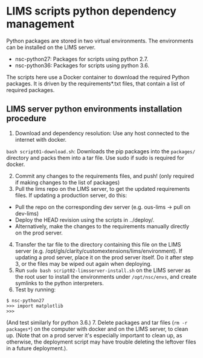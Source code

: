 # LIMS scripts python dependency management

Python packages are stored in two virtual environments. The environments can be installed on the LIMS server.

* nsc-python27: Packages for scripts using python 2.7.
* nsc-python36: Packages for scripts using python 3.6.

The scripts here use a Docker container to download the required Python packages. It is driven by the requirements\*.txt files, that contain a list of required packages.


## LIMS server python environments installation procedure

1. Download and dependency resolution: Use any host connected to the internet with docker.

`bash script01-download.sh`: Downloads the pip packages into the `packages/` directory and packs them into a tar file. Use sudo if sudo is required for docker.

2. Commit any changes to the requirements files, and push! (only required if making changes to the list of packages)
3. Pull the lims repo on the LIMS server, to get the updated requirements files. If updating a production server, do this:
  - Pull the repo on the corresponding dev server (e.g. ous-lims -> pull on dev-lims)
  - Deploy the HEAD revision using the scripts in ../deploy/.
  - Alternatively, make the changes to the requirements manually directly on the prod server.
4. Transfer the tar file to the directory containing this file on the LIMS server (e.g. /opt/gls/clarity/customextensions/lims/environment). If updating a prod server, place it on the prod server itself. Do it after step 3, or the files may be wiped out again when deploying.
5. Run `sudo bash script02-limsserver-install.sh` on the LIMS server as the root user to install the environments under `/opt/nsc/envs`, and create symlinks to the python interpreters.
6. Test by running:
```
$ nsc-python27
>>> import matplotlib
>>>
```
(And test similarly for python 3.6.)
7. Delete packages and tar files (`rm -r packages*`) on the computer with docker and on the LIMS server, to clean up. (Note that on a prod server it's especially important to clean up, as otherwise, the deployment script may have trouble deleting the leftover files in a future deployment.).

